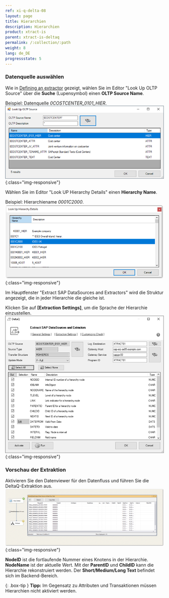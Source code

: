 ```yaml
---
ref: xi-q-delta-08
layout: page
title: Hierarchien
description: Hierarchien
product: xtract-is
parent: xtract-is-deltaq
permalink: /:collection/:path
weight: 8
lang: de_DE
progressstate: 5
---
```

### Datenquelle auswählen
Wie in [Defining an extractor](../xtract-is-deltaq/stammdaten-im-full-update) gezeigt, wählen Sie im Editor "Look Up OLTP Source" über die **Suche** (Lupensymbol) einen **OLTP Source Name**.

Beispiel: Datenquelle *0COSTCENTER_0101_HIER*.
![DeltaQ-Hierarchy-001](/img/content/DeltaQ-Hierarchy-001.png){:class="img-responsive"}

Wählen Sie im Editor "Look UP Hierarchy Details" einen **Hierarchy Name**.

Beispiel: Hierarchiename *0001C2000*.
![DeltaQ-Hierarchy-002](/img/content/DeltaQ-Hierarchy-002.png){:class="img-responsive"}

Im Hauptfenster "Extract SAP DataSources and Extractors" wird die Struktur angezeigt, die in jeder Hierarchie die gleiche ist. 

Klicken Sie auf **[Extraction Settings]**, um die Sprache der Hierarchie einzustellen.
![DeltaQ-Hierarchy-003](/img/content/Deltaq-Hierarchy-Selected.png){:class="img-responsive"}

### Vorschau der Extraktion
Aktivieren Sie den Datenviewer für den Datenfluss und führen Sie die DeltaQ-Extraktion aus.
![DeltaQ-Hierarchy-004](/img/content/xis/data_view_deltaQ_xtract_is.png){:class="img-responsive"}

**NodeID** ist die fortlaufende Nummer eines Knotens in der Hierarchie.
**NodeName** ist der aktuelle Wert. Mit der **ParentID** und **ChildID** kann die Hierarchie rekonstruiert werden.
Der **Short/Medium/Long Text** befindet sich im Backend-Bereich.

{: .box-tip }
**Tipp:** Im Gegensatz zu Attributen und Transaktionen müssen Hierarchien nicht aktiviert werden.